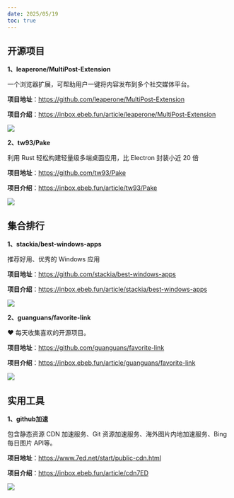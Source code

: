 ```yaml
---
date: 2025/05/19
toc: true
---
```


## 开源项目
**1、leaperone/MultiPost-Extension**

一个浏览器扩展，可帮助用户一键将内容发布到多个社交媒体平台。

**项目地址**：https://github.com/leaperone/MultiPost-Extension

**项目介绍**：https://inbox.ebeb.fun/article/leaperone/MultiPost-Extension

![](https://repository-images.githubusercontent.com/887031138/2c06d142-560b-4cff-a0e7-2e5dd96fc072)

**2、tw93/Pake**

利用 Rust 轻松构建轻量级多端桌面应用，比 Electron 封装小近 20 倍

**项目地址**：https://github.com/tw93/Pake

**项目介绍**：https://inbox.ebeb.fun/article/tw93/Pake

![](https://repository-images.githubusercontent.com/551376520/6d582704-13d1-4546-a7e9-f8793a010e85)

## 集合排行
**1、stackia/best-windows-apps**

推荐好用、优秀的 Windows 应用

**项目地址**：https://github.com/stackia/best-windows-apps

**项目介绍**：https://inbox.ebeb.fun/article/stackia/best-windows-apps

![](https://opengraph.githubassets.com/eec507fa46d95edb2bc2c62032065925c79ce569304e49c9f220b1fad3560db8/stackia/best-windows-apps)

**2、guanguans/favorite-link**

❤️ 每天收集喜欢的开源项目。

**项目地址**：https://github.com/guanguans/favorite-link

**项目介绍**：https://inbox.ebeb.fun/article/guanguans/favorite-link

![](https://opengraph.githubassets.com/3ea7cbd3d5da9e235ba21da1a5bb8cd5a36129f75cb1c8ff6327e9f4be017201/guanguans/favorite-link)

## 实用工具
**1、github加速**

包含静态资源 CDN 加速服务、Git 资源加速服务、海外图片内地加速服务、Bing 每日图片 API等。

**项目地址**：https://www.7ed.net/start/public-cdn.html

**项目介绍**：https://inbox.ebeb.fun/article/cdn7ED

![](https://raw.gitmirror.com/TWO-ICE/image/main/week/202505131506579.png)

